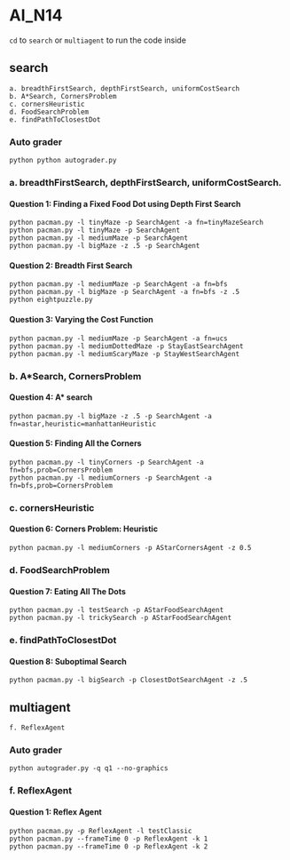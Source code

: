 # AI_N14

`cd` to `search` or `multiagent` to run the code inside

## search
```
a. breadthFirstSearch, depthFirstSearch, uniformCostSearch
b. A*Search, CornersProblem
c. cornersHeuristic
d. FoodSearchProblem
e. findPathToClosestDot
```

### Auto grader
```
python python autograder.py
```

### a. breadthFirstSearch, depthFirstSearch, uniformCostSearch.
#### Question 1: Finding a Fixed Food Dot using Depth First Search
```
python pacman.py -l tinyMaze -p SearchAgent -a fn=tinyMazeSearch
python pacman.py -l tinyMaze -p SearchAgent
python pacman.py -l mediumMaze -p SearchAgent
python pacman.py -l bigMaze -z .5 -p SearchAgent
```

#### Question 2: Breadth First Search
```
python pacman.py -l mediumMaze -p SearchAgent -a fn=bfs
python pacman.py -l bigMaze -p SearchAgent -a fn=bfs -z .5
python eightpuzzle.py
```

#### Question 3: Varying the Cost Function
```
python pacman.py -l mediumMaze -p SearchAgent -a fn=ucs
python pacman.py -l mediumDottedMaze -p StayEastSearchAgent
python pacman.py -l mediumScaryMaze -p StayWestSearchAgent
```

### b. A*Search, CornersProblem

#### Question 4: A* search
```
python pacman.py -l bigMaze -z .5 -p SearchAgent -a fn=astar,heuristic=manhattanHeuristic
```

#### Question 5: Finding All the Corners
```
python pacman.py -l tinyCorners -p SearchAgent -a fn=bfs,prob=CornersProblem
python pacman.py -l mediumCorners -p SearchAgent -a fn=bfs,prob=CornersProblem
```

### c. cornersHeuristic

#### Question 6: Corners Problem: Heuristic
```
python pacman.py -l mediumCorners -p AStarCornersAgent -z 0.5
```

### d. FoodSearchProblem

#### Question 7: Eating All The Dots
```
python pacman.py -l testSearch -p AStarFoodSearchAgent
python pacman.py -l trickySearch -p AStarFoodSearchAgent
```

### e. findPathToClosestDot

#### Question 8: Suboptimal Search
```
python pacman.py -l bigSearch -p ClosestDotSearchAgent -z .5
```

## multiagent
```
f. ReflexAgent
```

### Auto grader
```
python autograder.py -q q1 --no-graphics
```

### f. ReflexAgent

#### Question 1: Reflex Agent
```
python pacman.py -p ReflexAgent -l testClassic
python pacman.py --frameTime 0 -p ReflexAgent -k 1
python pacman.py --frameTime 0 -p ReflexAgent -k 2
```
